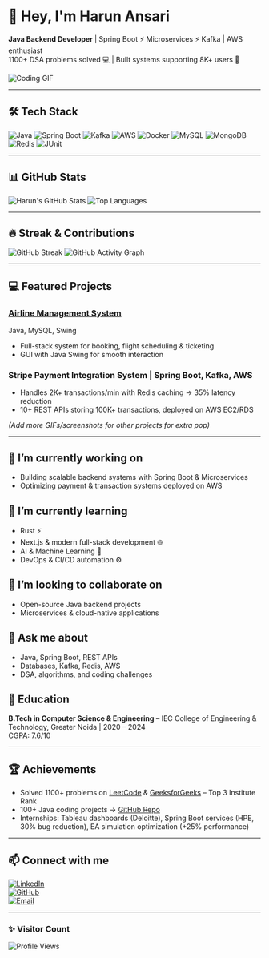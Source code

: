 # 👋 Hey, I'm Harun Ansari

**Java Backend Developer** | Spring Boot ⚡ Microservices ⚡ Kafka | AWS enthusiast  
1100+ DSA problems solved 💻 | Built systems supporting 8K+ users 🚀  

![Coding GIF](https://media.giphy.com/media/3o7TKtnuHOHHUjR38Y/giphy.gif)


---

## 🛠️ Tech Stack

![Java](https://img.shields.io/badge/Java-ED8B00?logo=java&logoColor=white)
![Spring Boot](https://img.shields.io/badge/Spring%20Boot-6DB33F?logo=spring&logoColor=white)
![Kafka](https://img.shields.io/badge/Kafka-231F20?logo=apachekafka&logoColor=white)
![AWS](https://img.shields.io/badge/AWS-232F3E?logo=amazonaws&logoColor=white)
![Docker](https://img.shields.io/badge/Docker-2496ED?logo=docker&logoColor=white)
![MySQL](https://img.shields.io/badge/MySQL-4479A1?logo=mysql&logoColor=white)
![MongoDB](https://img.shields.io/badge/MongoDB-47A248?logo=mongodb&logoColor=white)
![Redis](https://img.shields.io/badge/Redis-DC382D?logo=redis&logoColor=white)
![JUnit](https://img.shields.io/badge/JUnit-25A162?logo=JUnit5&logoColor=white)

---

## 📊 GitHub Stats

![Harun's GitHub Stats](https://github-readme-stats.vercel.app/api?username=harunansari27&show_icons=true&theme=radical&count_private=true&hide=contribs)
![Top Languages](https://github-readme-stats.vercel.app/api/top-langs/?username=harunansari27&layout=compact&theme=radical)

---

## 🔥 Streak & Contributions

![GitHub Streak](https://github-readme-streak-stats.herokuapp.com/?user=harunansari27&theme=radical)
![GitHub Activity Graph](https://github-readme-activity-graph.cyclic.app/graph?username=harunansari27&theme=react-dark&hide_border=true)

---

## 💻 Featured Projects

### [Airline Management System](https://github.com/harunansari27/AirLine-Management-System)  
Java, MySQL, Swing  
- Full-stack system for booking, flight scheduling & ticketing  
- GUI with Java Swing for smooth interaction  

### Stripe Payment Integration System | Spring Boot, Kafka, AWS  
- Handles 2K+ transactions/min with Redis caching → 35% latency reduction  
- 10+ REST APIs storing 100K+ transactions, deployed on AWS EC2/RDS  

*(Add more GIFs/screenshots for other projects for extra pop)*

---

## 🔭 I’m currently working on
- Building scalable backend systems with Spring Boot & Microservices  
- Optimizing payment & transaction systems deployed on AWS  

## 🌱 I’m currently learning
- Rust ⚡  
- Next.js & modern full-stack development 🌐  
- AI & Machine Learning 🤖  
- DevOps & CI/CD automation ⚙️  

## 👯 I’m looking to collaborate on
- Open-source Java backend projects  
- Microservices & cloud-native applications  

## 💬 Ask me about
- Java, Spring Boot, REST APIs  
- Databases, Kafka, Redis, AWS  
- DSA, algorithms, and coding challenges  

## 🏫 Education

**B.Tech in Computer Science & Engineering** – IEC College of Engineering & Technology, Greater Noida | 2020 – 2024  
CGPA: 7.6/10  

---

## 🏆 Achievements

- Solved 1100+ problems on [LeetCode](https://leetcode.com/u/harunansari__/) & [GeeksforGeeks](https://www.geeksforgeeks.org/user/harunansari__/) – Top 3 Institute Rank  
- 100+ Java coding projects → [GitHub Repo](https://github.com/harunansari27/Java-Program)  
- Internships: Tableau dashboards (Deloitte), Spring Boot services (HPE, 30% bug reduction), EA simulation optimization (+25% performance)

---

## 📫 Connect with me

[![LinkedIn](https://img.shields.io/badge/LinkedIn-0077B5?logo=linkedin&style=flat-square)](https://linkedin.com/in/harun-/)  
[![GitHub](https://img.shields.io/badge/GitHub-000000?logo=github&style=flat-square)](https://github.com/harunansari27)  
[![Email](https://img.shields.io/badge/Email-D14836?logo=gmail&style=flat-square)](mailto:harunansaru051@gmail.com)  

---

### ✨ Visitor Count

![Profile Views](https://komarev.com/ghpvc/?username=harunansari27&color=blue)
